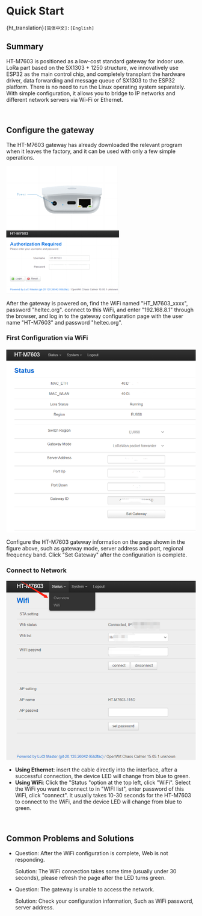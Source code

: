 # Quick Start

{ht_translation}`[简体中文]:[English]`

## Summary

HT-M7603 is positioned as a low-cost standard gateway for indoor use. LoRa part based on the SX1303 + 1250 structure,  we innovatively use ESP32 as the main control chip, and completely transplant the hardware driver, data forwarding and message queue of SX1303 to the ESP32 platform. There is no need to run the Linux operating system separately. With simple configuration, it allows you to bridge  to IP networks and different network servers via Wi-Fi or Ethernet. 

&nbsp;

## Configure the gateway


The HT-M7603 gateway has already downloaded the relevant program when it leaves the factory, and it can be used with only a few simple operations.

![](img/quick_start/01.png) ![](img/quick_start/11.png)



After the gateway is powered on, find the WiFi named "HT_M7603_xxxx", password "heltec.org". connect to this WiFi, and enter "192.168.8.1" through the browser, and log in to the gateway configuration page with the user name "HT-M7603" and password "heltec.org".


### First Configuration via WiFi

![](img/quick_start/02.png)



Configure the HT-M7603 gateway information on the page shown in the figure above, such as gateway mode, server address and port, regional frequency band. Click "Set Gateway" after the configuration is complete.

### Connect to Network

![](img/quick_start/03.jpg)

+ **Using Ethernet**: insert the cable directly into the interface, after a successful connection, the device LED will change from blue to green.
+ **Using WiFi**: Click the "Status "option at the top left, click "WiFi". Select the WiFi you want to connect to in "WIFI list", enter password of this WiFi, click "connect". It usually takes 10-30 seconds for the HT-M7603 to connect to the WiFi, and the device LED will change from blue to green.

&nbsp;

## Common Problems and Solutions

- Question: After the WiFi configuration is complete, Web is not responding.

  Solution: The WiFi connection takes some time (usually under 30 seconds), please refresh the page after the LED turns green.
  
- Question: The gateway is unable to access the network.

  Solution: Check your configuration information, Such as WiFi password, server address.